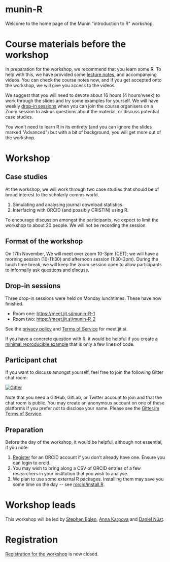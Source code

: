 # munin-R

Welcome to the home page of the Munin "introduction to R" workshop.

# Course materials before the workshop

In preparation for the workshop, we recommend that you learn some R.
To help with this, we have provided some [lecture
notes](https://github.com/lgatto/spr/blob/master/2020/spr-revised.pdf),
and accompanying videos.  You can check the course notes now, and if
you get accepted onto the workshop, we will give you access to the
videos.

We suggest that you will need to devote about 16 hours (4 hours/week)
to work through the slides and try some examples for yourself.  We
will have weekly [drop-in sessions](#drop-in-sessions) when you can 
join the course organisers on a Zoom session to ask us questions about
the material, or discuss potential case studies.

You won't need to learn R in its entirety (and you can ignore the
slides marked "Advanced") but with a bit of background, you will get
more out of the workshop.

# Workshop


## Case studies

At the workshop, we will work through two case studies that should be
of broad interest to the scholarly comms world.

1. Simulating and analysing journal download statistics.
2. Interfacing with ORCID (and possibly CRISTIN) using R.

To encourage discussion amongst the participants, we expect to limit
the workshop to about 20 people.  We will not be recording the session.

## Format of the workshop

On 17th November, We will meet over zoom 10-3pm (CET); we will have a
morning session (10-11:30) and afternoon session (1:30-3pm).  During
the lunch time break, we will keep the zoom session open to allow
participants to informally ask questions and discuss.

## Drop-in sessions

Three drop-in sessions were held on Monday lunchtimes.  These have now finished.

- Room one: https://meet.jit.si/munin-R-1
- Room two: https://meet.jit.si/munin-R-2

See the [privacy policy](https://jitsi.org/meet-jit-si-privacy/) and 
[Terms of Service](https://jitsi.org/meet-jit-si-terms-of-service/) for 
meet.jit.si.

If you have a concrete question with R, it would be helpful if you create
a [minimal reproducible 
example](https://stackoverflow.com/help/minimal-reproducible-example)
that is only a few lines of code.

## Participant chat

If you want to discuss amongst yourself, feel free to join the
following Gitter chat room:

[![Gitter](https://badges.gitter.im/munin-R/community.svg)](https://gitter.im/munin-R/community?utm_source=badge&utm_medium=badge&utm_campaign=pr-badge)

Note that you need a GitHub, GitLab, or Twitter account to join and 
that the chat room is public. You may create an anonymous account on one
of these platforms if you prefer not to disclose your name.
Please see the [Gitter.im Terms of 
Service](https://element.io/terms-of-service).

## Preparation

Before the day of the workshop, it would be helpful, although not
essential, if you note:

1. [Register](https://orcid.org/register) for an ORCID account if
   you don't already have one.  Ensure you can login to orcid.
2. You may wish to bring along a CSV of ORCID entries of a few researchers
   in your institution that you wish to analyse.
3. We plan to use some external R packages.  Installing them may save
   you some time on the day -- see [rorcid/install.R](rorcid/install.R).
   
# Workshop leads

This workshop will be led by [Stephen Eglen](https://sje30.github.io),
[Anna
Karpova](https://en.uit.no/ub/ansatte/person?p_document_id=583424) and
[Daniel Nüst](https://nuest.staff.ifgi.de/).

# Registration

[Registration for the
workshop](https://site.uit.no/muninconf/pre-conference-workshop) is
now closed.





